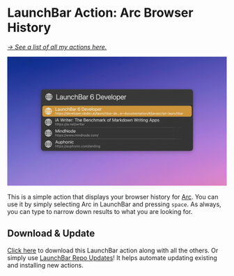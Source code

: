 # LaunchBar Action: Arc Browser History

*[→ See a list of all my actions here.](https://ptujec.github.io/launchbar)* 

<img src="https://github.com/Ptujec/LaunchBar/blob/master/Brave-History/01.jpg?raw=true" width="802"/>

This is a simple action that displays your browser history for [Arc](https://arc.net/). You can use it by simply selecting Arc in LaunchBar and pressing `space`. As always, you can type to narrow down results to what you are looking for. 

## Download & Update

[Click here](https://github.com/Ptujec/LaunchBar/archive/refs/heads/master.zip) to download this LaunchBar action along with all the others. Or simply use [LaunchBar Repo Updates](https://github.com/Ptujec/LaunchBar/tree/master/LB-Repo-Updates#launchbar-repo-updates-action)! It helps automate updating existing and installing new actions.
